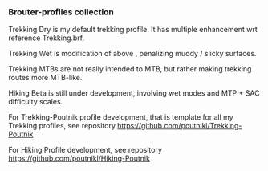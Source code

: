 ### Brouter-profiles collection

Trekking Dry is my default trekking profile. It has multiple enhancement wrt reference Trekking.brf.

Trekking Wet is modification of above , penalizing muddy / slicky surfaces.

Trekking MTBs are not really intended to MTB, but rather making trekking routes more MTB-like.

Hiking Beta is still under development, involving wet modes and MTP + SAC difficulty scales.

For Trekking-Poutnik profile development, that is template for all my Trekking profiles, see repository https://github.com/poutnikl/Trekking-Poutnik

For Hiking  Profile development, see repository https://github.com/poutnikl/Hiking-Poutnik
